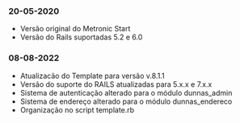 ### 20-05-2020 

* Versão original do Metronic Start
* Versão do Rails suportadas 5.2 e 6.0

### 08-08-2022 

* Atualizacão do Template para versão v.8.1.1
* Versão do suporte do RAILS atualizadas para 5.x.x e 7.x.x 
* Sistema de autenticação alterado para o módulo dunnas_admin 
* Sistema de endereço alterado para o módulo dunnas_endereco 
* Organização no script template.rb